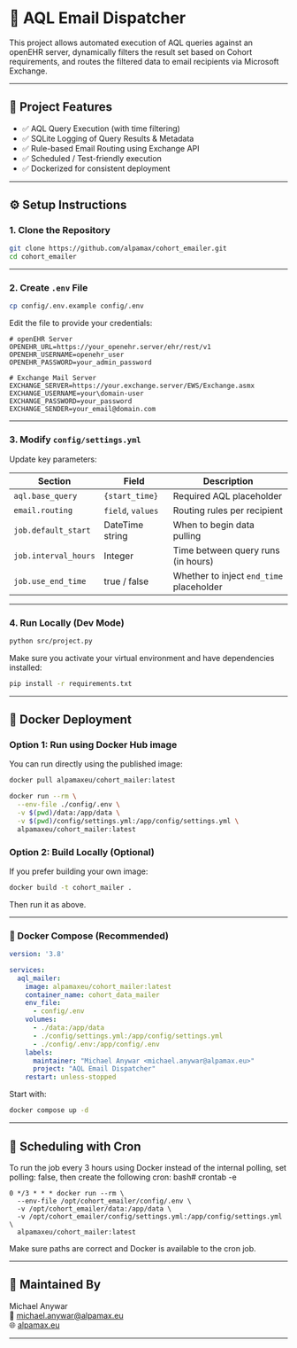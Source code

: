 # 🔄 AQL Email Dispatcher

This project allows automated execution of AQL queries against an openEHR server, dynamically filters the result set based on Cohort requirements, and routes the filtered data to email recipients via Microsoft Exchange.

---

## 📂 Project Features

- ✅ AQL Query Execution (with time filtering)
- ✅ SQLite Logging of Query Results & Metadata
- ✅ Rule-based Email Routing using Exchange API
- ✅ Scheduled / Test-friendly execution
- ✅ Dockerized for consistent deployment

---

## ⚙️ Setup Instructions

### 1. Clone the Repository

```bash
git clone https://github.com/alpamax/cohort_emailer.git
cd cohort_emailer
```

---

### 2. Create `.env` File

```bash
cp config/.env.example config/.env
```

Edit the file to provide your credentials:

```env
# openEHR Server
OPENEHR_URL=https://your_openehr.server/ehr/rest/v1
OPENEHR_USERNAME=openehr_user
OPENEHR_PASSWORD=your_admin_password

# Exchange Mail Server
EXCHANGE_SERVER=https://your.exchange.server/EWS/Exchange.asmx
EXCHANGE_USERNAME=your\domain-user
EXCHANGE_PASSWORD=your_password
EXCHANGE_SENDER=your_email@domain.com
```

---

### 3. Modify `config/settings.yml`

Update key parameters:

| Section              | Field              | Description                             |
|----------------------|--------------------|-----------------------------------------|
| `aql.base_query`     | `{start_time}`     | Required AQL placeholder                |
| `email.routing`      | `field`, `values`  | Routing rules per recipient             |
| `job.default_start`  | DateTime string    | When to begin data pulling              |
| `job.interval_hours` | Integer            | Time between query runs (in hours)      |
| `job.use_end_time`   | true / false       | Whether to inject `end_time` placeholder|

---

### 4. Run Locally (Dev Mode)

```bash
python src/project.py
```

Make sure you activate your virtual environment and have dependencies installed:

```bash
pip install -r requirements.txt
```

---

## 🐳 Docker Deployment

### Option 1: Run using Docker Hub image

You can run directly using the published image:

```bash
docker pull alpamaxeu/cohort_mailer:latest
```

```bash
docker run --rm \
  --env-file ./config/.env \
  -v $(pwd)/data:/app/data \
  -v $(pwd)/config/settings.yml:/app/config/settings.yml \
  alpamaxeu/cohort_mailer:latest
```

### Option 2: Build Locally (Optional)

If you prefer building your own image:

```bash
docker build -t cohort_mailer .
```

Then run it as above.

---

### 🔧 Docker Compose (Recommended)

```yaml
version: '3.8'

services:
  aql_mailer:
    image: alpamaxeu/cohort_mailer:latest
    container_name: cohort_data_mailer
    env_file:
      - config/.env
    volumes:
      - ./data:/app/data
      - ./config/settings.yml:/app/config/settings.yml
      - ./config/.env:/app/config/.env
    labels:
      maintainer: "Michael Anywar <michael.anywar@alpamax.eu>"
      project: "AQL Email Dispatcher"
    restart: unless-stopped
```

Start with:

```bash
docker compose up -d
```

---

## 🔁 Scheduling with Cron

To run the job every 3 hours using Docker instead of the internal polling, set polling: false, then create the following cron:
bash# crontab -e
```cron
0 */3 * * * docker run --rm \
  --env-file /opt/cohort_emailer/config/.env \
  -v /opt/cohort_emailer/data:/app/data \
  -v /opt/cohort_emailer/config/settings.yml:/app/config/settings.yml \
  alpamaxeu/cohort_mailer:latest
```

Make sure paths are correct and Docker is available to the cron job.

---

## 💠 Maintained By

Michael Anywar  
💼 michael.anywar@alpamax.eu  
🌐 [alpamax.eu](https://www.alpamax.eu)

---
